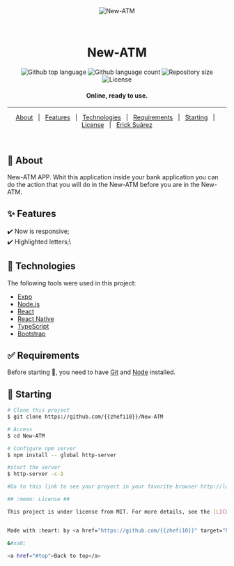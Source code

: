 <div align="center" id="top"> 
  <img src="./.github/app.gif" alt="New-ATM" />

  &#xa0;

  <!-- <a href="https://New-ATM.netlify.app">Demo</a> -->
</div>

<h1 align="center">New-ATM</h1>

<p align="center">
  <img alt="Github top language" src="https://img.shields.io/github/languages/top/{{zhefi10}}/New-ATM?color=56BEB8">

  <img alt="Github language count" src="https://img.shields.io/github/languages/count/{{zhefi10}}/New-ATM?color=56BEB8">

  <img alt="Repository size" src="https://img.shields.io/github/repo-size/{{zhefi10}}/New-ATM?color=56BEB8">

  <img alt="License" src="https://img.shields.io/github/license/{{zhefi10}}/New-ATM?color=56BEB8">

  <!-- <img alt="Github issues" src="https://img.shields.io/github/issues/{{zhefi10}}/New-ATM?color=56BEB8" /> -->

  <!-- <img alt="Github forks" src="https://img.shields.io/github/forks/{{zhefi10}}/New-ATM?color=56BEB8" /> -->

  <!-- <img alt="Github stars" src="https://img.shields.io/github/stars/{{zhefi10}}/New-ATM?color=56BEB8" /> -->
</p>

<!-- Status -->

<h4 align="center"> 
	  Online, ready to use.
</h4> 

<hr> 

<p align="center">
  <a href="#dart-about">About</a> &#xa0; | &#xa0; 
  <a href="#sparkles-features">Features</a> &#xa0; | &#xa0;
  <a href="#rocket-technologies">Technologies</a> &#xa0; | &#xa0;
  <a href="#white_check_mark-requirements">Requirements</a> &#xa0; | &#xa0;
  <a href="#checkered_flag-starting">Starting</a> &#xa0; | &#xa0;
  <a href="#memo-license">License</a> &#xa0; | &#xa0;
  <a href="https://github.com/{{zhefi10}}" target="New-ATM">Erick Suárez</a>
</p>

<br>

## :dart: About ##

New-ATM APP. Whit this application inside your bank application you can do the action that you will do in the New-ATM before you are in the New-ATM.

## :sparkles: Features ##

:heavy_check_mark: Now is responsive;\
:heavy_check_mark: Highlighted letters;\


## :rocket: Technologies ##

The following tools were used in this project:

- [Expo](https://expo.io/)
- [Node.js](https://nodejs.org/en/)
- [React](https://pt-br.reactjs.org/)
- [React Native](https://reactnative.dev/)
- [TypeScript](https://www.typescriptlang.org/)
- [Bootstrap](https://getbootstrap.com/docs/5.0/getting-started/introduction/)

## :white_check_mark: Requirements ##

Before starting :checkered_flag:, you need to have [Git](https://git-scm.com) and [Node](https://nodejs.org/en/) installed.

## :checkered_flag: Starting ##

```bash
# Clone this project
$ git clone https://github.com/{{zhefi10}}/New-ATM

# Access
$ cd New-ATM

# Configure npm server
$ npm install -- global http-server

#start the server
$ http-server -c-1

#Go to this link to see your proyect in your favorite browser http://localhost:8080

## :memo: License ##

This project is under license from MIT. For more details, see the [LICENSE](LICENSE.md) file.


Made with :heart: by <a href="https://github.com/{{zhefi10}}" target="New-ATM">{{Erick Suarez}}</a>

&#xa0;

<a href="#top">Back to top</a>
